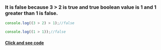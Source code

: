 ### It is false because 3 > 2 is true and true boolean value is 1 and 1 greater than 1 is false.
```js
console.log((3 > 2) > 1);//false
```
```js
console.log((1 > 1));//false
```
#### [Click and see code](/2.coercion/5.cases%20of%20coercion/app.js)